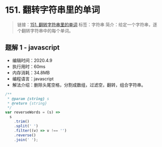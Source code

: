 # 151. 翻转字符串里的单词

> 链接：[151. 翻转字符串里的单词](https://leetcode-cn.com/problems/reverse-words-in-a-string/)
> 标签：字符串
> 简介：给定一个字符串，逐个翻转字符串中的每个单词。

## 题解 1 - javascript

- 编辑时间：2020.4.9
- 执行用时：60ms
- 内存消耗：34.8MB
- 编程语言：javascript
- 解法介绍：删除头尾空格，分割成数组，过滤空，翻转，组合字符串。

```javascript
/**
 * @param {string} s
 * @return {string}
 */
var reverseWords = (s) =>
  s
    .trim()
    .split(' ')
    .filter((v) => v !== '')
    .reverse()
    .join(' ');
```
